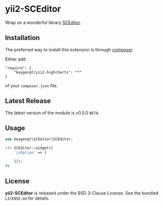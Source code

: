 yii2-SCEditor
===================

Wrap on a wonderful library [SCEditor](https://github.com/samclarke/SCEditor).

## Installation

The preferred way to install this extension is through [composer](http://getcomposer.org/download/).

Either add

```
"require": {
    "keygenqt/yii2-highcharts": "*"
}
```

of your `composer.json` file.

## Latest Release

The latest version of the module is v0.5.0 `BETA`.

## Usage

```php
use keygenqt\SCEditor\SCEditor;

<?= SCEditor::widget([
	'jsOption' => [

	]]);
?>
```

## License

**yii2-SCEditor** is released under the BSD 3-Clause License. See the bundled `LICENSE.md` for details.


